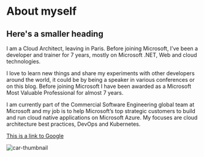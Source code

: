
# About myself

## Here's a smaller heading

I am a Cloud Architect, leaving in Paris. Before joining Microsoft, I’ve been a developer and trainer for 7 years, mostly on Microsoft .NET, Web and cloud technologies.

I love to learn new things and share my experiments with other developers around the world, it could be by being a speaker in various conferences or on this blog. Before joining Microsoft I have been awarded as a Microsoft Most Valuable Professional for almost 7 years.

I am currently part of the Commercial Software Engineering global team at Microsoft and my job is to help Microsoft’s top strategic customers to build and run cloud native applications on Microsoft Azure. My focuses are cloud architecture best practices, DevOps and Kubernetes.


[This is a link to Google](https://google.com)

![car-thumbnail](https://danieldebs.github.io/images/Paris_View.jpg)
